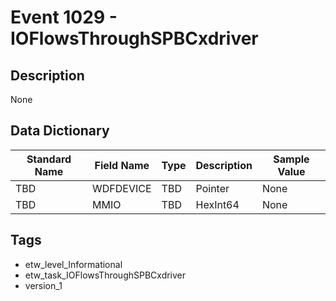 # Event 1029 - IOFlowsThroughSPBCxdriver

## Description
None

## Data Dictionary
|Standard Name|Field Name|Type|Description|Sample Value|
|---|---|---|---|---|
|TBD|WDFDEVICE|TBD|Pointer|None|None|
|TBD|MMIO|TBD|HexInt64|None|None|

## Tags
* etw_level_Informational
* etw_task_IOFlowsThroughSPBCxdriver
* version_1